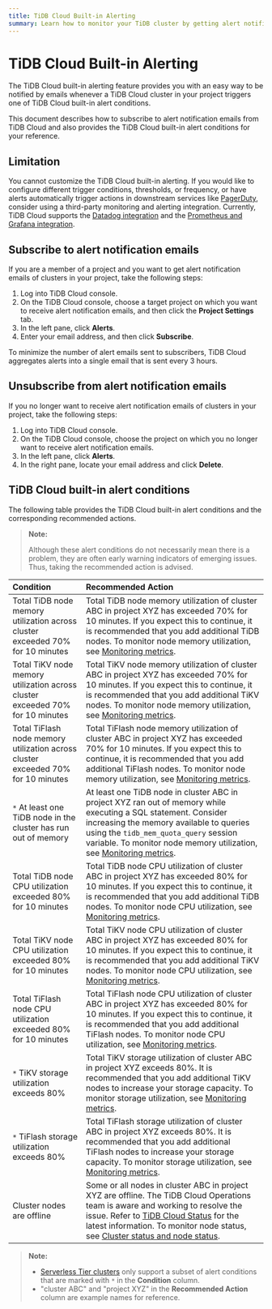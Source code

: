 ```yaml
---
title: TiDB Cloud Built-in Alerting
summary: Learn how to monitor your TiDB cluster by getting alert notification emails from TiDB Cloud.
---
```


# TiDB Cloud Built-in Alerting

The TiDB Cloud built-in alerting feature provides you with an easy way to be notified by emails whenever a TiDB Cloud cluster in your project triggers one of TiDB Cloud built-in alert conditions.

This document describes how to subscribe to alert notification emails from TiDB Cloud and also provides the TiDB Cloud built-in alert conditions for your reference.

## Limitation

You cannot customize the TiDB Cloud built-in alerting. If you would like to configure different trigger conditions, thresholds, or frequency, or have alerts automatically trigger actions in downstream services like [PagerDuty](https://www.pagerduty.com/docs/guides/datadog-integration-guide/), consider using a third-party monitoring and alerting integration. Currently, TiDB Cloud supports the [Datadog integration](/tidb-cloud/monitor-datadog-integration.md) and the [Prometheus and Grafana integration](/tidb-cloud/monitor-prometheus-and-grafana-integration.md).

## Subscribe to alert notification emails

If you are a member of a project and you want to get alert notification emails of clusters in your project, take the following steps:

1. Log into TiDB Cloud console.
2. On the TiDB Cloud console, choose a target project on which you want to receive alert notification emails, and then click the **Project Settings** tab.
3. In the left pane, click **Alerts**.
4. Enter your email address, and then click **Subscribe**.

To minimize the number of alert emails sent to subscribers, TiDB Cloud aggregates alerts into a single email that is sent every 3 hours.

## Unsubscribe from alert notification emails

If you no longer want to receive alert notification emails of clusters in your project, take the following steps:

1. Log into TiDB Cloud console.
2. On the TiDB Cloud console, choose the project on which you no longer want to receive alert notification emails.
3. In the left pane, click **Alerts**.
4. In the right pane, locate your email address and click **Delete**.

## TiDB Cloud built-in alert conditions

The following table provides the TiDB Cloud built-in alert conditions and the corresponding recommended actions.

> **Note:**
>
> Although these alert conditions do not necessarily mean there is a problem, they are often early warning indicators of emerging issues. Thus, taking the recommended action is advised.

| Condition | Recommended Action |
|:--- |:--- |
| Total TiDB node memory utilization across cluster exceeded 70% for 10 minutes | Total TiDB node memory utilization of cluster ABC in project XYZ has exceeded 70% for 10 minutes. If you expect this to continue, it is recommended that you add additional TiDB nodes. To monitor node memory utilization, see [Monitoring metrics](/tidb-cloud/monitor-tidb-cluster.md#monitoring-metrics). |
| Total TiKV node memory utilization across cluster exceeded 70% for 10 minutes | Total TiKV node memory utilization of cluster ABC in project XYZ has exceeded 70% for 10 minutes. If you expect this to continue, it is recommended that you add additional TiKV nodes. To monitor node memory utilization, see [Monitoring metrics](/tidb-cloud/monitor-tidb-cluster.md#monitoring-metrics). |
| Total TiFlash node memory utilization across cluster exceeded 70% for 10 minutes | Total TiFlash node memory utilization of cluster ABC in project XYZ has exceeded 70% for 10 minutes. If you expect this to continue, it is recommended that you add additional TiFlash nodes. To monitor node memory utilization, see [Monitoring metrics](/tidb-cloud/monitor-tidb-cluster.md#monitoring-metrics). |
|`*` At least one TiDB node in the cluster has run out of memory | At least one TiDB node in cluster ABC in project XYZ ran out of memory while executing a SQL statement. Consider increasing the memory available to queries using the `tidb_mem_quota_query` session variable. To monitor node memory utilization, see [Monitoring metrics](/tidb-cloud/monitor-tidb-cluster.md#monitoring-metrics). |
| Total TiDB node CPU utilization exceeded 80% for 10 minutes | Total TiDB node CPU utilization of cluster ABC in project XYZ has exceeded 80% for 10 minutes. If you expect this to continue, it is recommended that you add additional TiDB nodes. To monitor node CPU utilization, see [Monitoring metrics](/tidb-cloud/monitor-tidb-cluster.md#monitoring-metrics). |
| Total TiKV node CPU utilization exceeded 80% for 10 minutes | Total TiKV node CPU utilization of cluster ABC in project XYZ has exceeded 80% for 10 minutes. If you expect this to continue, it is recommended that you add additional TiKV nodes. To monitor node CPU utilization, see [Monitoring metrics](/tidb-cloud/monitor-tidb-cluster.md#monitoring-metrics). |
| Total TiFlash node CPU utilization exceeded 80% for 10 minutes | Total TiFlash node CPU utilization of cluster ABC in project XYZ has exceeded 80% for 10 minutes. If you expect this to continue, it is recommended that you add additional TiFlash nodes. To monitor node CPU utilization, see [Monitoring metrics](/tidb-cloud/monitor-tidb-cluster.md#monitoring-metrics). |
|`*`  TiKV storage utilization exceeds 80% | Total TiKV storage utilization of cluster ABC in project XYZ exceeds 80%. It is recommended that you add additional TiKV nodes to increase your storage capacity. To monitor storage utilization, see [Monitoring metrics](/tidb-cloud/monitor-tidb-cluster.md#monitoring-metrics). |
|`*`  TiFlash storage utilization exceeds 80% | Total TiFlash storage utilization of cluster ABC in project XYZ exceeds 80%. It is recommended that you add additional TiFlash nodes to increase your storage capacity. To monitor storage utilization, see [Monitoring metrics](/tidb-cloud/monitor-tidb-cluster.md#monitoring-metrics). |
| Cluster nodes are offline | Some or all nodes in cluster ABC in project XYZ  are offline. The TiDB Cloud Operations team is aware and working to resolve the issue. Refer to [TiDB Cloud Status](https://status.tidbcloud.com/) for the latest information. To monitor node status, see [Cluster status and node status](/tidb-cloud/monitor-tidb-cluster.md#cluster-status-and-node-status).  |

> **Note:**
>
> - [Serverless Tier clusters](/tidb-cloud/select-cluster-tier.md#serverless-tier-beta) only support a subset of alert conditions that are marked with `*` in the **Condition** column.
> - "cluster ABC" and "project XYZ" in the **Recommended Action** column are example names for reference.
